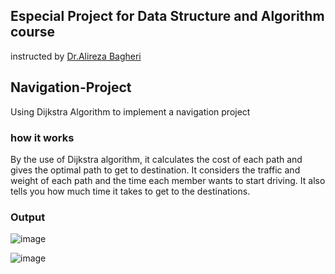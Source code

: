 ## Especial Project for Data Structure and Algorithm course 
instructed by [Dr.Alireza Bagheri](https://aut.ac.ir/cv/2072/Alireza%20Bagheri)
## Navigation-Project
Using Dijkstra Algorithm to implement a navigation project

### how it works

 By the use of Dijkstra algorithm, it calculates the cost of each path and gives the optimal path to get to destination.
 It considers the traffic and weight of each path and the time each member wants to start driving. 
 It also tells you how much time it takes to get to the destinations.
 
 
 ### Output
 
![image](https://user-images.githubusercontent.com/61980014/188209155-9758a04e-88b3-4dc9-8cd2-f5d1891ef95f.png)

![image](https://user-images.githubusercontent.com/61980014/188209171-050edf6e-14ae-412c-97a1-7a6c7d15a5b8.png)

 
 

